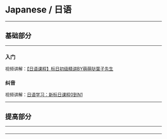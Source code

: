# Japanese / 日语

---

## 基础部分

---

### 入门

视频讲解：[【日语课程】标日初级精讲BY萌萌哒葉子先生](https://www.bilibili.com/video/BV1es41127PE)

### 纠音

视频讲解：[日语学习：新标日课程0到N1](https://www.bilibili.com/video/BV1Bp4y1D747)




---

## 提高部分

---

###

---

























































